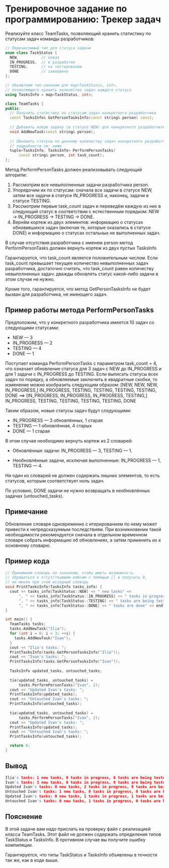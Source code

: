 # Тренировочное задание по программированию: Трекер задач

Реализуйте класс TeamTasks, позволяющий хранить статистику по статусам задач команды разработчиков:  

```c++
// Перечислимый тип для статуса задачи
enum class TaskStatus {
  NEW,          // новая
  IN_PROGRESS,  // в разработке
  TESTING,      // на тестировании
  DONE          // завершена
};

// Объявляем тип-синоним для map<TaskStatus, int>,
// позволяющего хранить количество задач каждого статуса
using TasksInfo = map<TaskStatus, int>;

class TeamTasks {
public:
  // Получить статистику по статусам задач конкретного разработчика
  const TasksInfo& GetPersonTasksInfo(const string& person) const;
  
  // Добавить новую задачу (в статусе NEW) для конкретного разработчитка
  void AddNewTask(const string& person);
  
  // Обновить статусы по данному количеству задач конкретного разработчика,
  // подробности см. ниже
  tuple<TasksInfo, TasksInfo> PerformPersonTasks(
      const string& person, int task_count);
};

```

Метод PerformPersonTasks должен реализовывать следующий алгоритм:

1) Рассмотрим все невыполненные задачи разработчика person.
2) Упорядочим их по статусам: сначала все задачи в статусе NEW, затем все задачи в статусе IN_PROGRESS и, наконец, задачи в статусе TESTING.
3) Рассмотрим первые task_count задач и переведём каждую из них в следующий статус в соответствии с естественным порядком: NEW → IN_PROGRESS → TESTING → DONE.
4) Вернём кортеж из двух элементов: информацию о статусах обновившихся задач (включая те, которые оказались в статусе DONE) и информацию о статусах остальных не выполненных задач.

В случае отсутствия разработчика с именем person метод PerformPersonTasks должен вернуть кортеж из двух пустых TasksInfo

Гарантируется, что task_count является положительным числом. Если task_count превышает текущее количество невыполненных задач разработчика, достаточно считать, что task_count равен количеству невыполненных задач: дважды обновлять статус какой-либо задачи в этом случае не нужно.

Кроме того, гарантируется, что метод GetPersonTasksInfo не будет вызван для разработчика, не имеющего задач.

## Пример работы метода PerformPersonTasks

Предположим, что у конкретного разработчика имеется 10 задач со следующими статусами:

- NEW — 3
- IN_PROGRESS — 2
- TESTING — 4
- DONE — 1

Поступает команда PerformPersonTasks с параметром task_count = 4, что означает обновление статуса для 3 задач c NEW до IN_PROGRESS и для 1 задачи с IN_PROGRESS до TESTING.
Если выписать статусы всех задач по порядку, а обновляемые заключить в квадратные скобки, то изменение можно изобразить следующим образом:
[NEW, NEW, NEW, IN_PROGRESS,] IN_PROGRESS, TESTING, TESTING, TESTING, TESTING, DONE
==>
[IN_PROGRESS, IN_PROGRESS, IN_PROGRESS, TESTING,] IN_PROGRESS, TESTING, TESTING, TESTING, TESTING, DONE

Таким образом, новые статусы задач будут следующими:

- IN_PROGRESS — 3 обновлённых, 1 старая
- TESTING — 1 обновлённая, 4 старых
- DONE — 1 старая

В этом случае необходимо вернуть кортеж из 2 словарей:

- Обновлённые задачи: IN_PROGRESS — 3, TESTING — 1.

- Необновлённые задачи, исключая выполненные: IN_PROGRESS — 1, TESTING — 4.

Ни один из словарей не должен содержать лишних элементов, то есть статусов, которым соответствует ноль задач.

По условию, DONE задачи не нужно возвращать в необновлённых задачах (untouched_tasks).

## Примечание
Обновление словаря одновременно с итерированием по нему может привести к непредсказуемым последствиям. При возникновении такой необходимости рекомендуется сначала в отдельном временном словаре собрать информацию об обновлениях, а затем применить их к основному словарю.

## Пример кода

```c++
// Принимаем словарь по значению, чтобы иметь возможность
// обращаться к отсутствующим ключам с помощью [] и получать 0,
// не меняя при этом исходный словарь
void PrintTasksInfo(TasksInfo tasks_info) {
  cout << tasks_info[TaskStatus::NEW] << " new tasks" <<
      ", " << tasks_info[TaskStatus::IN_PROGRESS] << " tasks in progress" <<
      ", " << tasks_info[TaskStatus::TESTING] << " tasks are being tested" <<
      ", " << tasks_info[TaskStatus::DONE] << " tasks are done" << endl;
}

int main() {
  TeamTasks tasks;
  tasks.AddNewTask("Ilia");
  for (int i = 0; i < 3; ++i) {
    tasks.AddNewTask("Ivan");
  }
  cout << "Ilia's tasks: ";
  PrintTasksInfo(tasks.GetPersonTasksInfo("Ilia"));
  cout << "Ivan's tasks: ";
  PrintTasksInfo(tasks.GetPersonTasksInfo("Ivan"));
  
  TasksInfo updated_tasks, untouched_tasks;
  
  tie(updated_tasks, untouched_tasks) =
      tasks.PerformPersonTasks("Ivan", 2);
  cout << "Updated Ivan's tasks: ";
  PrintTasksInfo(updated_tasks);
  cout << "Untouched Ivan's tasks: ";
  PrintTasksInfo(untouched_tasks);
  
  tie(updated_tasks, untouched_tasks) =
      tasks.PerformPersonTasks("Ivan", 2);
  cout << "Updated Ivan's tasks: ";
  PrintTasksInfo(updated_tasks);
  cout << "Untouched Ivan's tasks: ";
  PrintTasksInfo(untouched_tasks);

  return 0;
}

```

## Вывод

```c++
Ilia's tasks: 1 new tasks, 0 tasks in progress, 0 tasks are being tested, 0 tasks are done
Ivan's tasks: 3 new tasks, 0 tasks in progress, 0 tasks are being tested, 0 tasks are done
Updated Ivan's tasks: 0 new tasks, 2 tasks in progress, 0 tasks are being tested, 0 tasks are done
Untouched Ivan's tasks: 1 new tasks, 0 tasks in progress, 0 tasks are being tested, 0 tasks are done
Updated Ivan's tasks: 0 new tasks, 1 tasks in progress, 1 tasks are being tested, 0 tasks are done
Untouched Ivan's tasks: 0 new tasks, 1 tasks in progress, 0 tasks are being tested, 0 tasks are done

```

## Пояснение
В этой задаче вам надо прислать на проверку файл с реализацией класса TeamTasks. Этот файл не должен содержать определения типов TaskStatus и TasksInfo. В противном случае вы получите ошибку компиляции.

Гарантируется, что типы TaskStatus и TasksInfo объявлены в точности так же, как в коде выше.

